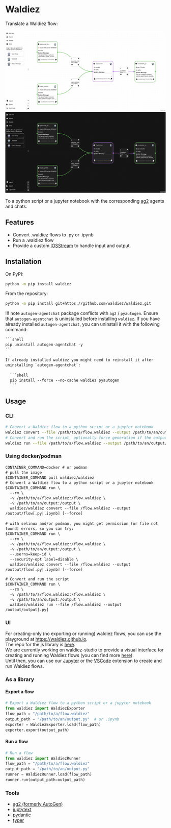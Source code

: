 # Waldiez

Translate a Waldiez flow:

<img fetchpriority="high" alt="Waldiez flow" src="static/images/overview.webp#only-light" />
<img fetchpriority="high" alt="Waldiez flow" src="static/images/overview_dark.webp#only-dark" />

To a python script or a jupyter notebook with the corresponding [ag2](https://github.com/ag2ai/ag2/) agents and chats.

## Features

- Convert .waldiez flows to .py or .ipynb
- Run a .waldiez flow
- Provide a custom [IOSStream](https://ag2ai.github.io/ag2/docs/reference/io/base#iostream) to handle input and output.

## Installation

On PyPI:

```bash
python -m pip install waldiez
```

From the repository:

```bash
python -m pip install git+https://github.com/waldiez/waldiez.git
```

!!! note
    `autogen-agentchat` package conflicts with `ag2` / `pyautogen`. Ensure that `autogen-agentchat` is uninstalled before installing `waldiez`. If you have already installed `autogen-agentchat`, you can uninstall it with the following command:

    ```shell
    pip uninstall autogen-agentchat -y
    ```

    If already installed waldiez you might need to reinstall it after uninstalling `autogen-agentchat`:
    
      ```shell
      pip install --force --no-cache waldiez pyautogen
      ```

## Usage

### CLI

```bash
# Convert a Waldiez flow to a python script or a jupyter notebook
waldiez convert --file /path/to/a/flow.waldiez --output /path/to/an/output/flow[.py|.ipynb]
# Convert and run the script, optionally force generation if the output file already exists
waldiez run --file /path/to/a/flow.waldiez --output /path/to/an/output/flow[.py] [--force]
```

### Using docker/podman

```shell
CONTAINER_COMMAND=docker # or podman
# pull the image
$CONTAINER_COMMAND pull waldiez/waldiez
# Convert a Waldiez flow to a python script or a jupyter notebook
$CONTAINER_COMMAND run \
  --rm \
  -v /path/to/a/flow.waldiez:/flow.waldiez \
  -v /path/to/an/output:/output \
  waldiez/waldiez convert --file /flow.waldiez --output /output/flow[.py|.ipynb] [--force]

# with selinux and/or podman, you might get permission (or file not found) errors, so you can try:
$CONTAINER_COMMAND run \
  --rm \
  -v /path/to/a/flow.waldiez:/flow.waldiez \
  -v /path/to/an/output:/output \
  --userns=keep-id \
  --security-opt label=disable \
  waldiez/waldiez convert --file /flow.waldiez --output /output/flow[.py|.ipynb] [--force]
```

```shell
# Convert and run the script
$CONTAINER_COMMAND run \
  --rm \
  -v /path/to/a/flow.waldiez:/flow.waldiez \
  -v /path/to/an/output:/output \
  waldiez/waldiez run --file /flow.waldiez --output /output/output[.py]
```

### UI

For creating-only (no exporting or running) waldiez flows, you can use the playground at <https://waldiez.github.io>.  
The repo for the js library is [here](https://github.com/waldiez/react).  
We are currently working on waldiez-studio to provide a visual interface for creating and running Waldiez flows (you can find more [here](https://github.com/waldiez/studio)).  
Until then, you can use our [Jupyter](https://github.com/waldiez/jupyter) or the [VSCode](https://github.com/waldiez/vscode) extension to create and run Waldiez flows.

### As a library

#### Export a flow

```python
# Export a Waldiez flow to a python script or a jupyter notebook
from waldiez import WaldiezExporter
flow_path = "/path/to/a/flow.waldiez"
output_path = "/path/to/an/output.py"  # or .ipynb
exporter = WaldiezExporter.load(flow_path)
exporter.export(output_path)
```
  
#### Run a flow

```python
# Run a flow
from waldiez import WaldiezRunner
flow_path = "/path/to/a/flow.waldiez"
output_path = "/path/to/an/output.py"
runner = WaldiezRunner.load(flow_path)
runner.run(output_path=output_path)
```

### Tools

- [ag2 (formerly AutoGen)](https://github.com/ag2ai/ag2)
- [juptytext](https://github.com/mwouts/jupytext)
- [pydantic](https://github.com/pydantic/pydantic)
- [typer](https://github.com/fastapi/typer)
